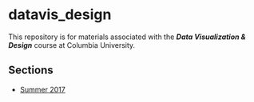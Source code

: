 # datavis_design
This repository is for materials associated with the ***Data Visualization &amp; Design*** course at Columbia University.

## Sections
* [Summer 2017](https://github.com/emilyfuhrman/datavis_design/tree/master/2017_Summer)
<!-- 
## Tools &amp; resources

### Visualization
* [Processing](https://processing.org/)
* [Gephi](https://gephi.org/)
* [Plotly](https://plot.ly/)
* [RAWGraphs](http://app.rawgraphs.io/)

### Mapping
* [CARTO](carto.com)
* [QGIS](http://www.qgis.org/en/site/)

### Data
* **_General_**
	* [NYC OpenData](https://opendata.cityofnewyork.us/)
* **_Geographic (Shapefiles)_**
	* [Natural Earth](http://www.naturalearthdata.com/downloads/)
	* [PLUTO](https://www1.nyc.gov/site/planning/data-maps/open-data/dwn-pluto-mappluto.page)
* **_Manipulation &amp; Formatting_**
	* [Stanford DataWrangler](http://vis.stanford.edu/wrangler/app/)

### Design
* **_Software_**
  * [Inkscape](https://inkscape.org/en/)
* **_Color_**
  * [ColorBrewer](http://colorbrewer2.org/)
  * [Chroma.js Color Scale Helper](https://gka.github.io/palettes/)
  * [Google Material Design](https://material.io/guidelines/style/color.html#color-color-palette) -->